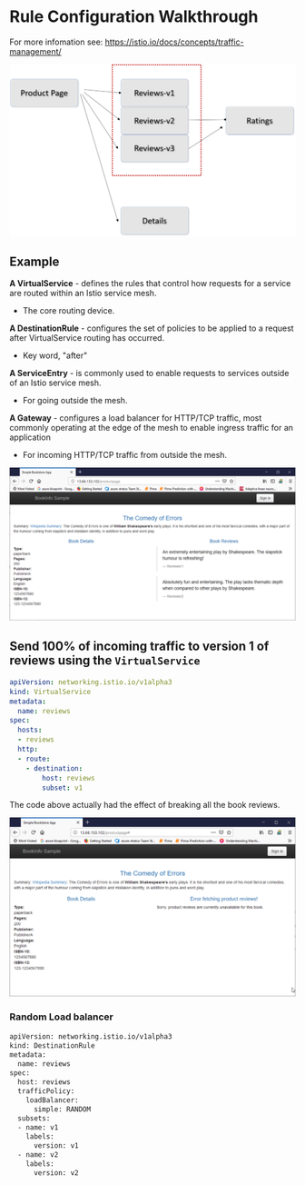 # Rule Configuration Walkthrough

For more infomation see:
https://istio.io/docs/concepts/traffic-management/


![Canary](./images/review-versions.png)

## Example

**A VirtualService** - defines the rules that control how requests for a service are routed within an Istio service mesh.
- The core routing device.

**A DestinationRule** - configures the set of policies to be applied to a request after VirtualService routing has occurred.
- Key word, "after"

**A ServiceEntry** - is commonly used to enable requests to services outside of an Istio service mesh.
 -  For going outside the mesh.

**A Gateway** - configures a load balancer for HTTP/TCP traffic, most commonly operating at the edge of the mesh to enable ingress traffic for an application
- For incoming HTTP/TCP traffic from outside the mesh.


![v1 and v2](./images/v1-and-v2.png)



## Send 100% of incoming traffic to version 1 of reviews using the `VirtualService`

```yaml
apiVersion: networking.istio.io/v1alpha3
kind: VirtualService
metadata:
  name: reviews
spec:
  hosts:
  - reviews
  http:
  - route:
    - destination:
        host: reviews
        subset: v1
```

The code above actually had the effect of breaking all the book reviews.

![v1 errors](./images/errors-v1.png)

### Random Load balancer

```
apiVersion: networking.istio.io/v1alpha3
kind: DestinationRule
metadata:
  name: reviews
spec:
  host: reviews
  trafficPolicy:
    loadBalancer:
      simple: RANDOM
  subsets:
  - name: v1
    labels:
      version: v1
  - name: v2
    labels:
      version: v2
```      